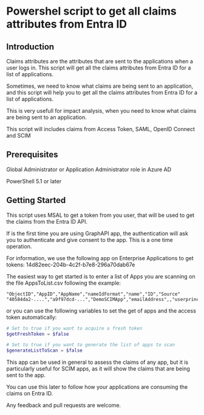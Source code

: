 # Powershel script to get all claims attributes from Entra ID

## Introduction

Claims attributes are the attributes that are sent to the applications when a user logs in. This script will get all the claims attributes from Entra ID for a list of applications.

Sometimes, we need to know what claims are being sent to an application, and this script will help you to get all the claims attributes from Entra ID for a list of applications.

This is very usefull for impact analysis, when you need to know what claims are being sent to an application.

This script will includes claims from Access Token, SAML, OpenID Connect and SCIM

## Prerequisites

Global Administrator or Application Administrator role in Azure AD

PowerShell 5.1 or later

## Getting Started

This script uses MSAL to get a token from you user, that will be used to get the claims from the Entra ID API.

If is the first time you are using GraphAPI app, the authentication will ask you to authenticate and give consent to the app. This is a one time operation.

For information, we use the following app on Enterprise Applications to get tokens:
14d82eec-204b-4c2f-b7e8-296a70dab67e

The easiest way to get started is to enter a list of Apps you are scanning on the file AppsToList.csv following the example:

```csv
"ObjectID","AppID","AppName","nameIdFormat","name","ID","Source"
"40584da2-....","a9f97dcd-...","DemoSCIMApp","emailAddress",,"userprincipalname","user"
```

or you can use the following variables to set the get of apps and the access token automatically:

```powershell
# Set to true if you want to acquire a fresh token
$getFreshToken = $false

# Set to true if you want to generate the list of apps to scan
$generateListToScan = $false
```

This app can be used in general to assess the claims of any app, but it is particularly useful for SCIM apps, as it will show the claims that are being sent to the app.

You can use this later to follow how your applications are consuming the claims on Entra ID.

Any feedback and pull requests are welcome.
